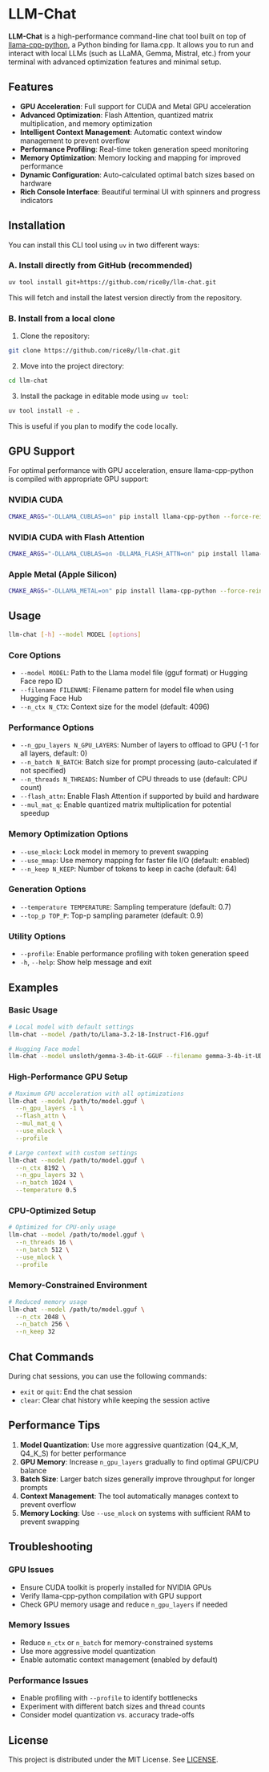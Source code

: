 # LLM-Chat

**LLM-Chat** is a high-performance command-line chat tool built on top of [llama-cpp-python](https://github.com/abetlen/llama-cpp-python), a Python binding for llama.cpp. It allows you to run and interact with local LLMs (such as LLaMA, Gemma, Mistral, etc.) from your terminal with advanced optimization features and minimal setup.

## Features

- **GPU Acceleration**: Full support for CUDA and Metal GPU acceleration
- **Advanced Optimization**: Flash Attention, quantized matrix multiplication, and memory optimization
- **Intelligent Context Management**: Automatic context window management to prevent overflow
- **Performance Profiling**: Real-time token generation speed monitoring
- **Memory Optimization**: Memory locking and mapping for improved performance
- **Dynamic Configuration**: Auto-calculated optimal batch sizes based on hardware
- **Rich Console Interface**: Beautiful terminal UI with spinners and progress indicators

## Installation

You can install this CLI tool using `uv` in two different ways:

### A. Install directly from GitHub (recommended)

```bash
uv tool install git+https://github.com/rice8y/llm-chat.git
```

This will fetch and install the latest version directly from the repository.

### B. Install from a local clone

1. Clone the repository:

```bash
git clone https://github.com/rice8y/llm-chat.git
```

2. Move into the project directory:

```bash
cd llm-chat
```

3. Install the package in editable mode using `uv tool`:

```bash
uv tool install -e .
```

This is useful if you plan to modify the code locally.

## GPU Support

For optimal performance with GPU acceleration, ensure llama-cpp-python is compiled with appropriate GPU support:

### NVIDIA CUDA

```bash
CMAKE_ARGS="-DLLAMA_CUBLAS=on" pip install llama-cpp-python --force-reinstall --upgrade --no-cache-dir
```

### NVIDIA CUDA with Flash Attention

```bash
CMAKE_ARGS="-DLLAMA_CUBLAS=on -DLLAMA_FLASH_ATTN=on" pip install llama-cpp-python --force-reinstall --upgrade --no-cache-dir
```

### Apple Metal (Apple Silicon)

```bash
CMAKE_ARGS="-DLLAMA_METAL=on" pip install llama-cpp-python --force-reinstall --upgrade --no-cache-dir
```

## Usage

```bash
llm-chat [-h] --model MODEL [options]
```

### Core Options

- `--model MODEL`: Path to the Llama model file (gguf format) or Hugging Face repo ID
- `--filename FILENAME`: Filename pattern for model file when using Hugging Face Hub
- `--n_ctx N_CTX`: Context size for the model (default: 4096)

### Performance Options

- `--n_gpu_layers N_GPU_LAYERS`: Number of layers to offload to GPU (-1 for all layers, default: 0)
- `--n_batch N_BATCH`: Batch size for prompt processing (auto-calculated if not specified)
- `--n_threads N_THREADS`: Number of CPU threads to use (default: CPU count)
- `--flash_attn`: Enable Flash Attention if supported by build and hardware
- `--mul_mat_q`: Enable quantized matrix multiplication for potential speedup

### Memory Optimization Options

- `--use_mlock`: Lock model in memory to prevent swapping
- `--use_mmap`: Use memory mapping for faster file I/O (default: enabled)
- `--n_keep N_KEEP`: Number of tokens to keep in cache (default: 64)

### Generation Options

- `--temperature TEMPERATURE`: Sampling temperature (default: 0.7)
- `--top_p TOP_P`: Top-p sampling parameter (default: 0.9)

### Utility Options

- `--profile`: Enable performance profiling with token generation speed
- `-h`, `--help`: Show help message and exit

## Examples

### Basic Usage

```bash
# Local model with default settings
llm-chat --model /path/to/Llama-3.2-1B-Instruct-F16.gguf

# Hugging Face model
llm-chat --model unsloth/gemma-3-4b-it-GGUF --filename gemma-3-4b-it-UD-Q8_K_XL.gguf
```

### High-Performance GPU Setup

```bash
# Maximum GPU acceleration with all optimizations
llm-chat --model /path/to/model.gguf \
  --n_gpu_layers -1 \
  --flash_attn \
  --mul_mat_q \
  --use_mlock \
  --profile

# Large context with custom settings
llm-chat --model /path/to/model.gguf \
  --n_ctx 8192 \
  --n_gpu_layers 32 \
  --n_batch 1024 \
  --temperature 0.5
```

### CPU-Optimized Setup

```bash
# Optimized for CPU-only usage
llm-chat --model /path/to/model.gguf \
  --n_threads 16 \
  --n_batch 512 \
  --use_mlock \
  --profile
```

### Memory-Constrained Environment

```bash
# Reduced memory usage
llm-chat --model /path/to/model.gguf \
  --n_ctx 2048 \
  --n_batch 256 \
  --n_keep 32
```

## Chat Commands

During chat sessions, you can use the following commands:

- `exit` or `quit`: End the chat session
- `clear`: Clear chat history while keeping the session active

## Performance Tips

1. **Model Quantization**: Use more aggressive quantization (Q4_K_M, Q4_K_S) for better performance
2. **GPU Memory**: Increase `n_gpu_layers` gradually to find optimal GPU/CPU balance
3. **Batch Size**: Larger batch sizes generally improve throughput for longer prompts
4. **Context Management**: The tool automatically manages context to prevent overflow
5. **Memory Locking**: Use `--use_mlock` on systems with sufficient RAM to prevent swapping

## Troubleshooting

### GPU Issues

- Ensure CUDA toolkit is properly installed for NVIDIA GPUs
- Verify llama-cpp-python compilation with GPU support
- Check GPU memory usage and reduce `n_gpu_layers` if needed

### Memory Issues

- Reduce `n_ctx` or `n_batch` for memory-constrained systems
- Use more aggressive model quantization
- Enable automatic context management (enabled by default)

### Performance Issues

- Enable profiling with `--profile` to identify bottlenecks
- Experiment with different batch sizes and thread counts
- Consider model quantization vs. accuracy trade-offs

## License

This project is distributed under the MIT License. See [LICENSE](LICENSE).